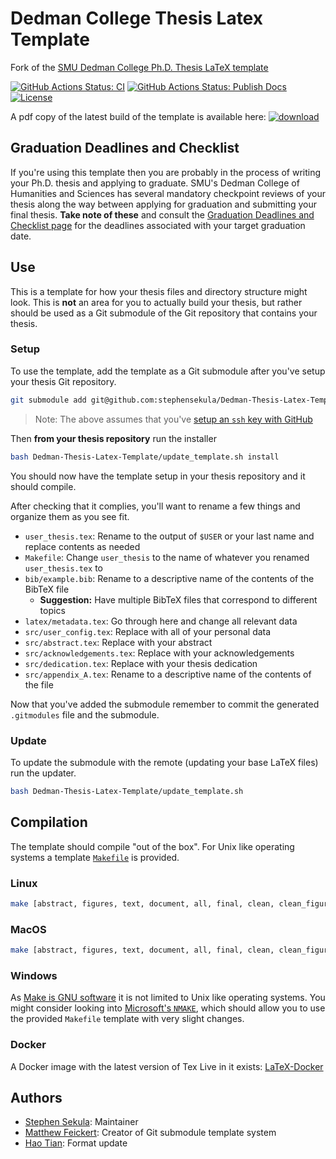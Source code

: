 # Dedman College Thesis Latex Template

Fork of the [SMU Dedman College Ph.D. Thesis LaTeX template](https://www.smu.edu/graduate/CurrentStudents/Graduation/DissThesisGuide)

[![GitHub Actions Status: CI](https://github.com/stephensekula/Dedman-Thesis-Latex-Template/workflows/CI/badge.svg)](https://github.com/stephensekula/Dedman-Thesis-Latex-Template/actions?query=workflow%3A"CI"+branch%3Amain)
[![GitHub Actions Status: Publish Docs](https://github.com/stephensekula/Dedman-Thesis-Latex-Template/workflows/Publish%20docs/badge.svg)](https://github.com/stephensekula/Dedman-Thesis-Latex-Template/actions?query=workflow%3A"Publish+docs"+branch%3Amain)
[![License](https://img.shields.io/badge/License-BSD%203--Clause-blue.svg)](https://opensource.org/licenses/BSD-3-Clause)

A pdf copy of the latest build of the template is available here:
[![download](https://img.shields.io/badge/download-template%20build-blue.svg)](https://stephensekula.github.io/Dedman-Thesis-Latex-Template/template/template.pdf)

## Graduation Deadlines and Checklist

If you're using this template then you are probably in the process of writing your Ph.D. thesis and applying to graduate. SMU's Dedman College of Humanities and Sciences has several mandatory checkpoint reviews of your thesis along the way between applying for graduation and submitting your final thesis. **Take note of these** and consult the [Graduation Deadlines and Checklist page](https://www.smu.edu/graduate/CurrentStudents/Graduation/GraduationTimeline) for the deadlines associated with your target graduation date.

## Use

This is a template for how your thesis files and directory structure might look. This is **not** an area for you to actually build your thesis, but rather should be used as a Git submodule of the Git repository that contains your thesis.

### Setup

To use the template, add the template as a Git submodule after you've setup your thesis Git repository.

```bash
git submodule add git@github.com:stephensekula/Dedman-Thesis-Latex-Template.git
```

> Note: The above assumes that you've [setup an `ssh` key with GitHub](https://help.github.com/articles/adding-a-new-ssh-key-to-your-github-account/)

Then **from your thesis repository** run the installer

```bash
bash Dedman-Thesis-Latex-Template/update_template.sh install
```

You should now have the template setup in your thesis repository and it should compile.

After checking that it complies, you'll want to rename a few things and organize them as you see fit.

- `user_thesis.tex`: Rename to the output of `$USER` or your last name and replace contents as needed
- `Makefile`: Change `user_thesis` to the name of whatever you renamed `user_thesis.tex` to
- `bib/example.bib`: Rename to a descriptive name of the contents of the BibTeX file
   - **Suggestion:** Have multiple BibTeX files that correspond to different topics
- `latex/metadata.tex`: Go through here and change all relevant data
- `src/user_config.tex`: Replace with all of your personal data
- `src/abstract.tex`: Replace with your abstract
- `src/acknowledgements.tex`: Replace with your acknowledgements
- `src/dedication.tex`: Replace with your thesis dedication
- `src/appendix_A.tex`: Rename to a descriptive name of the contents of the file

Now that you've added the submodule remember to commit the generated `.gitmodules` file and the submodule.

### Update

To update the submodule with the remote (updating your base LaTeX files) run the updater.

```bash
bash Dedman-Thesis-Latex-Template/update_template.sh
```

## Compilation

The template should compile "out of the box". For Unix like operating systems a template [`Makefile`](https://github.com/stephensekula/Dedman-Thesis-Latex-Template/blob/main/Makefile) is provided.

### Linux

```bash
make [abstract, figures, text, document, all, final, clean, clean_figures, clean_drafts, realclean]
```

### MacOS

```bash
make [abstract, figures, text, document, all, final, clean, clean_figures, clean_drafts, realclean]
```

### Windows

As [Make is GNU software](https://www.gnu.org/software/make/) it is not limited to Unix like operating systems. You might consider looking into [Microsoft's `NMAKE`](https://msdn.microsoft.com/en-us/library/dd9y37ha.aspx), which should allow you to use the provided `Makefile` template with very slight changes.

### Docker

A Docker image with the latest version of Tex Live in it exists: [LaTeX-Docker](https://hub.docker.com/r/matthewfeickert/latex-docker/)


## Authors

 - [Stephen Sekula](https://github.com/stephensekula): Maintainer
 - [Matthew Feickert](https://github.com/matthewfeickert): Creator of Git submodule template system
 - [Hao Tian](https://github.com/hhaootian): Format update